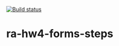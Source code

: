 [![Build status](https://ci.appveyor.com/api/projects/status/ag0ohadhw1ls2fva/branch/main?svg=true)](https://ci.appveyor.com/project/Antis85/ra-hw4-forms-steps/branch/main)

# ra-hw4-forms-steps